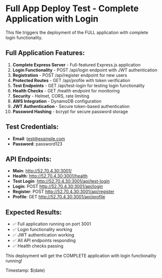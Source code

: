 # Full App Deploy Test - Complete Application with Login

This file triggers the deployment of the FULL application with complete login functionality.

## Full Application Features:

1. **Complete Express Server** - Full-featured Express.js application
2. **Login Functionality** - POST /api/login endpoint with JWT authentication
3. **Registration** - POST /api/register endpoint for new users
4. **Protected Routes** - GET /api/profile with token verification
5. **Test Endpoints** - GET /api/test-login for testing login functionality
6. **Health Checks** - GET /health endpoint for monitoring
7. **Security** - Helmet, CORS, rate limiting
8. **AWS Integration** - DynamoDB configuration
9. **JWT Authentication** - Secure token-based authentication
10. **Password Hashing** - bcrypt for secure password storage

## Test Credentials:

- **Email**: test@example.com
- **Password**: password123

## API Endpoints:

- **Main**: http://52.70.4.30:3001/
- **Health**: http://52.70.4.30:3001/health
- **Test Login**: http://52.70.4.30:3001/api/test-login
- **Login**: POST http://52.70.4.30:3001/api/login
- **Register**: POST http://52.70.4.30:3001/api/register
- **Profile**: GET http://52.70.4.30:3001/api/profile

## Expected Results:

- ✅ Full application running on port 3001
- ✅ Login functionality working
- ✅ JWT authentication working
- ✅ All API endpoints responding
- ✅ Health checks passing

This deployment will get the COMPLETE application with login functionality running!

Timestamp: $(date)